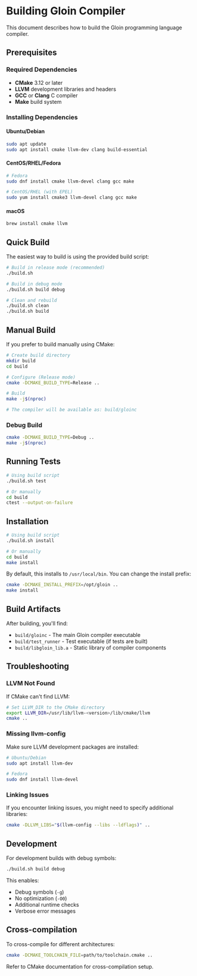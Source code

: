 # Building Gloin Compiler

This document describes how to build the Gloin programming language compiler.

## Prerequisites

### Required Dependencies
- **CMake** 3.12 or later
- **LLVM** development libraries and headers
- **GCC** or **Clang** C compiler
- **Make** build system

### Installing Dependencies

#### Ubuntu/Debian
```bash
sudo apt update
sudo apt install cmake llvm-dev clang build-essential
```

#### CentOS/RHEL/Fedora
```bash
# Fedora
sudo dnf install cmake llvm-devel clang gcc make

# CentOS/RHEL (with EPEL)
sudo yum install cmake3 llvm-devel clang gcc make
```

#### macOS
```bash
brew install cmake llvm
```

## Quick Build

The easiest way to build is using the provided build script:

```bash
# Build in release mode (recommended)
./build.sh

# Build in debug mode
./build.sh build debug

# Clean and rebuild
./build.sh clean
./build.sh build
```

## Manual Build

If you prefer to build manually using CMake:

```bash
# Create build directory
mkdir build
cd build

# Configure (Release mode)
cmake -DCMAKE_BUILD_TYPE=Release ..

# Build
make -j$(nproc)

# The compiler will be available as: build/gloinc
```

### Debug Build
```bash
cmake -DCMAKE_BUILD_TYPE=Debug ..
make -j$(nproc)
```

## Running Tests

```bash
# Using build script
./build.sh test

# Or manually
cd build
ctest --output-on-failure
```

## Installation

```bash
# Using build script
./build.sh install

# Or manually
cd build
make install
```

By default, this installs to `/usr/local/bin`. You can change the install prefix:

```bash
cmake -DCMAKE_INSTALL_PREFIX=/opt/gloin ..
make install
```

## Build Artifacts

After building, you'll find:
- `build/gloinc` - The main Gloin compiler executable
- `build/test_runner` - Test executable (if tests are built)
- `build/libgloin_lib.a` - Static library of compiler components

## Troubleshooting

### LLVM Not Found
If CMake can't find LLVM:
```bash
# Set LLVM_DIR to the CMake directory
export LLVM_DIR=/usr/lib/llvm-<version>/lib/cmake/llvm
cmake ..
```

### Missing llvm-config
Make sure LLVM development packages are installed:
```bash
# Ubuntu/Debian
sudo apt install llvm-dev

# Fedora
sudo dnf install llvm-devel
```

### Linking Issues
If you encounter linking issues, you might need to specify additional libraries:
```bash
cmake -DLLVM_LIBS="$(llvm-config --libs --ldflags)" ..
```

## Development

For development builds with debug symbols:
```bash
./build.sh build debug
```

This enables:
- Debug symbols (`-g`)
- No optimization (`-O0`)
- Additional runtime checks
- Verbose error messages

## Cross-compilation

To cross-compile for different architectures:
```bash
cmake -DCMAKE_TOOLCHAIN_FILE=path/to/toolchain.cmake ..
```

Refer to CMake documentation for cross-compilation setup.
